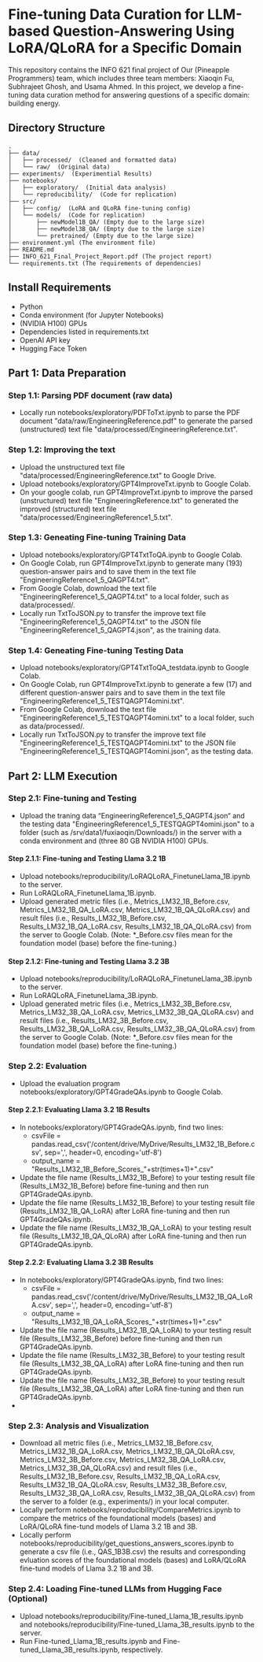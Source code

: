 # Fine-tuning Data Curation for LLM-based Question-Answering Using LoRA/QLoRA for a Specific Domain

This repository contains the INFO 621 final project of Our (Pineapple Programmers) team, which includes three team members: Xiaoqin Fu, Subhrajeet Ghosh, and Usama Ahmed. In this project, we develop a fine-tuning data curation method for answering questions of a specific domain: building energy.

## Directory Structure
```
.
├── data/
│   ├── processed/  (Cleaned and formatted data)
│   └── raw/  (Original data)
├── experiments/  (Experimential Results)
├── notebooks/
│   ├── exploratory/  (Initial data analysis)
│   └── reproducibility/  (Code for replication)
├── src/
│   ├── config/  (LoRA and QLoRA fine-tuning config)
│   └── models/  (Code for replication)
│       ├── newModel1B_QA/ (Empty due to the large size)
│       ├── newModel3B_QA/ (Empty due to the large size)
│       └── pretrained/ (Empty due to the large size)
├── environment.yml (The environment file)
├── README.md
├── INFO_621_Final_Project_Report.pdf (The project report)
└── requirements.txt (The requirements of dependencies)
```
   
## Install Requirements
  * Python  
  * Conda environment (for Jupyter Notebooks) 
  * (NVIDIA H100) GPUs    
  * Dependencies listed in requirements.txt 
  * OpenAI API key
  * Hugging Face Token
  
## Part 1: Data Preparation

### Step 1.1: Parsing PDF document (raw data)

- Locally run notebooks/exploratory/PDFToTxt.ipynb to parse the PDF document "data/raw/EngineeringReference.pdf" to generate the parsed (unstructured) text file "data/processed/EngineeringReference.txt". 
 
### Step 1.2: Improving the text

- Upload the unstructured text file "data/processed/EngineeringReference.txt" to Google Drive.
- Upload notebooks/exploratory/GPT4ImproveTxt.ipynb to Google Colab.
- On your google colab, run GPT4ImproveTxt.ipynb to improve the parsed (unstructured) text file "EngineeringReference.txt" to generated the improved (structured) text file "data/processed/EngineeringReference1_5.txt".

### Step 1.3: Geneating Fine-tuning Training Data

- Upload notebooks/exploratory/GPT4TxtToQA.ipynb to Google Colab.
- On Google Colab, run GPT4ImproveTxt.ipynb to generate many (193) question-answer pairs and to save them in the text file "EngineeringReference1_5_QAGPT4.txt".
- From Google Colab, download the text file "EngineeringReference1_5_QAGPT4.txt" to a local folder, such as data/processed/.
- Locally run TxtToJSON.py to transfer the improve text file "EngineeringReference1_5_QAGPT4.txt" to the JSON file "EngineeringReference1_5_QAGPT4.json", as the training data.

### Step 1.4: Geneating Fine-tuning Testing Data

- Upload notebooks/exploratory/GPT4TxtToQA_testdata.ipynb to Google Colab.
- On Google Colab, run GPT4ImproveTxt.ipynb to generate a few (17) and different question-answer pairs and to save them in the text file "EngineeringReference1_5_TESTQAGPT4omini.txt".
- From Google Colab, download the text file "EngineeringReference1_5_TESTQAGPT4omini.txt" to a local folder, such as data/processed/.
- Locally run TxtToJSON.py to transfer the improve text file "EngineeringReference1_5_TESTQAGPT4omini.txt" to the JSON file "EngineeringReference1_5_TESTQAGPT4omini.json", as the testing data.

## Part 2: LLM Execution 

### Step 2.1: Fine-tuning and Testing 

- Upload the traning data “EngineeringReference1_5_QAGPT4.json“ and the testing data "EngineeringReference1_5_TESTQAGPT4omini.json" to a folder (such as /srv/data1/fuxiaoqin/Downloads/) in the server with a conda environment and (three 80 GB NVIDIA H100) GPUs.

#### Step 2.1.1: Fine-tuning and Testing Llama 3.2 1B

- Upload notebooks/reproducibility/LoRAQLoRA_FinetuneLlama_1B.ipynb to the server.
- Run LoRAQLoRA_FinetuneLlama_1B.ipynb.
- Upload generated metric files (i.e., Metrics_LM32_1B_Before.csv, Metrics_LM32_1B_QA_LoRA.csv, Metrics_LM32_1B_QA_QLoRA.csv) and result files (i.e., Results_LM32_1B_Before.csv, Results_LM32_1B_QA_LoRA.csv, Results_LM32_1B_QA_QLoRA.csv) from the server to Google Colab.
(Note: *_Before.csv files mean for the foundation model (base) before the fine-tuning.)

#### Step 2.1.2: Fine-tuning and Testing Llama 3.2 3B

- Upload notebooks/reproducibility/LoRAQLoRA_FinetuneLlama_3B.ipynb to the server.
- Run LoRAQLoRA_FinetuneLlama_3B.ipynb.
- Upload generated metric files (i.e., Metrics_LM32_3B_Before.csv, Metrics_LM32_3B_QA_LoRA.csv, Metrics_LM32_3B_QA_QLoRA.csv) and result files (i.e., Results_LM32_3B_Before.csv, Results_LM32_3B_QA_LoRA.csv, Results_LM32_3B_QA_QLoRA.csv) from the server to Google Colab.
(Note: *_Before.csv files mean for the foundation model (base) before the fine-tuning.)

### Step 2.2: Evaluation

- Upload the evaluation program notebooks/exploratory/GPT4GradeQAs.ipynb to Google Colab.

#### Step 2.2.1: Evaluating Llama 3.2 1B Results

- In notebooks/exploratory/GPT4GradeQAs.ipynb, find two lines:
  + csvFile = pandas.read_csv('/content/drive/MyDrive/Results_LM32_1B_Before.csv', sep=',', header=0, encoding='utf-8')
  + output_name = "Results_LM32_1B_Before_Scores_"+str(times+1)+".csv"
- Update the file name (Results_LM32_1B_Before) to your testing result file (Results_LM32_1B_Before) before fine-tuning and then run GPT4GradeQAs.ipynb.
- Update the file name (Results_LM32_1B_Before) to your testing result file (Results_LM32_1B_QA_LoRA) after LoRA fine-tuning and then run GPT4GradeQAs.ipynb.
- Update the file name (Results_LM32_1B_QA_LoRA) to your testing result file (Results_LM32_1B_QA_QLoRA) after LoRA fine-tuning and then run GPT4GradeQAs.ipynb.

#### Step 2.2.2: Evaluating Llama 3.2 3B Results

- In notebooks/exploratory/GPT4GradeQAs.ipynb, find two lines:
  + csvFile = pandas.read_csv('/content/drive/MyDrive/Results_LM32_1B_QA_LoRA.csv', sep=',', header=0, encoding='utf-8')
  + output_name = "Results_LM32_1B_QA_LoRA_Scores_"+str(times+1)+".csv"
- Update the file name (Results_LM32_1B_QA_LoRA) to your testing result file (Results_LM32_3B_Before) before fine-tuning and then run GPT4GradeQAs.ipynb.
- Update the file name (Results_LM32_3B_Before) to your testing result file (Results_LM32_3B_QA_LoRA) after LoRA fine-tuning and then run GPT4GradeQAs.ipynb.
- Update the file name (Results_LM32_3B_Before) to your testing result file (Results_LM32_3B_QA_LoRA) after LoRA fine-tuning and then run GPT4GradeQAs.ipynb.
- 
### Step 2.3: Analysis and Visualization

- Download all metric files (i.e., Metrics_LM32_1B_Before.csv, Metrics_LM32_1B_QA_LoRA.csv, Metrics_LM32_1B_QA_QLoRA.csv, Metrics_LM32_3B_Before.csv, Metrics_LM32_3B_QA_LoRA.csv, Metrics_LM32_3B_QA_QLoRA.csv) and result files (i.e., Results_LM32_1B_Before.csv, Results_LM32_1B_QA_LoRA.csv, Results_LM32_1B_QA_QLoRA.csv, Results_LM32_3B_Before.csv, Results_LM32_3B_QA_LoRA.csv, Results_LM32_3B_QA_QLoRA.csv) from the server to a folder (e.g., experiments/) in your local computer.
- Locally perform notebooks/reproducibility/CompareMetrics.ipynb to compare the metrics of the foundational models (bases) and LoRA/QLoRA fine-tund models of Llama 3.2 1B and 3B.
- Locally perform notebooks/reproducibility/get_questions_answers_scores.ipynb to generate a csv file (i.e., QAS_1B3B.csv) the results and corresponding evluation scores of the foundational models (bases) and LoRA/QLoRA fine-tund models of Llama 3.2 1B and 3B.

### Step 2.4: Loading Fine-tuned LLMs from Hugging Face (Optional)
- Upload notebooks/reproducibility/Fine-tuned_Llama_1B_results.ipynb and notebooks/reproducibility/Fine-tuned_Llama_3B_results.ipynb to the server.
- Run Fine-tuned_Llama_1B_results.ipynb and Fine-tuned_Llama_3B_results.ipynb, respectively.
